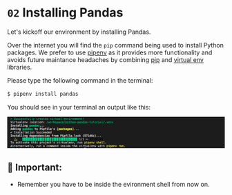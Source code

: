 # `02` Installing Pandas

Let's kickoff our environment by installing Pandas.

Over the internet you will find the `pip` command being used to install Python packages. We prefer to use [pipenv](https://pipenv.pypa.io/en/latest/) as it provides more functionality and avoids future maintance headaches by combining [pip](https://pip.pypa.io/en/stable/) and [virtual env](https://virtualenv.pypa.io/en/latest/) libraries.

Please type the following command in the terminal:

```bash
$ pipenv install pandas
```

You should see in your terminal an output like this:

![Pipenv isntall pandas](../../assets/pipenv-pandas.png)

## 🔎 Important:

+ Remember you have to be inside the evironment shell from now on.
